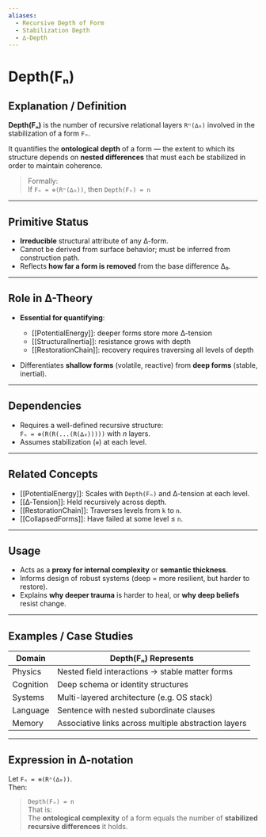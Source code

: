 ```yaml
---
aliases:
  - Recursive Depth of Form
  - Stabilization Depth
  - ∆-Depth
---
```


# Depth(Fₙ)

## Explanation / Definition

**Depth(Fₙ)** is the number of recursive relational layers `Rⁿ(∆₀)` involved in the stabilization of a form `Fₙ`.

It quantifies the **ontological depth** of a form — the extent to which its structure depends on **nested differences** that must each be stabilized in order to maintain coherence.

> Formally:  
> If `Fₙ = ⊚(Rⁿ(∆₀))`, then  `Depth(Fₙ) = n`

---

## Primitive Status

- **Irreducible** structural attribute of any ∆-form.
- Cannot be derived from surface behavior; must be inferred from construction path.
- Reflects **how far a form is removed** from the base difference ∆₀.

---

## Role in ∆-Theory

- **Essential for quantifying**:
  - [[PotentialEnergy]]: deeper forms store more ∆-tension
  - [[StructuralInertia]]: resistance grows with depth
  - [[RestorationChain]]: recovery requires traversing all levels of depth

- Differentiates **shallow forms** (volatile, reactive) from **deep forms** (stable, inertial).

---

## Dependencies

- Requires a well-defined recursive structure:  
  `Fₙ = ⊚(R(R(...(R(∆₀)))))` with *n* layers.
- Assumes stabilization (`⊚`) at each level.

---

## Related Concepts

- [[PotentialEnergy]]: Scales with `Depth(Fₙ)` and ∆-tension at each level.
- [[∆‑Tension]]: Held recursively across depth.
- [[RestorationChain]]: Traverses levels from `k` to `n`.
- [[CollapsedForms]]: Have failed at some level ≤ `n`.

---

## Usage

- Acts as a **proxy for internal complexity** or **semantic thickness**.
- Informs design of robust systems (deep = more resilient, but harder to restore).
- Explains **why deeper trauma** is harder to heal, or **why deep beliefs** resist change.

---

## Examples / Case Studies

| Domain        | Depth(Fₙ) Represents                             |
| ------------- | ------------------------------------------------ |
| Physics       | Nested field interactions → stable matter forms |
| Cognition     | Deep schema or identity structures               |
| Systems       | Multi-layered architecture (e.g. OS stack)       |
| Language      | Sentence with nested subordinate clauses         |
| Memory        | Associative links across multiple abstraction layers |

---

## Expression in ∆-notation

Let `Fₙ = ⊚(Rⁿ(∆₀))`.  
Then:

> `Depth(Fₙ) = n`  
> That is:  
> The **ontological complexity** of a form equals the number of **stabilized recursive differences** it holds.

